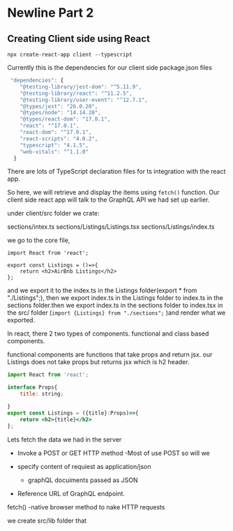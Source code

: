 # Newline Part 2

## Creating Client side using React

`npx create-react-app client --typescript`

Currently this is the dependencies for our client side package.json files

```js
 "dependencies": {
    "@testing-library/jest-dom": "^5.11.9",
    "@testing-library/react": "^11.2.5",
    "@testing-library/user-event": "^12.7.1",
    "@types/jest": "26.0.20",
    "@types/node": "14.14.28",
    "@types/react-dom": "17.0.1",
    "react": "^17.0.1",
    "react-dom": "^17.0.1",
    "react-scripts": "4.0.2",
    "typescript": "4.1.5",
    "web-vitals": "^1.1.0"
  }
```

There are lots of TypeScript declaration files for ts integration with the react app.

So here, we will retrieve and display the items using `fetch()` function. Our client side react app will talk to the GraphQL API we had set up earlier.

under client/src folder we crate:

sections/intex.ts
sections/Listings/Listings.tsx 
sections/Listings/index.ts 



we go to the core file, 

```
import React from 'react';

export const Listings = ()=>{
    return <h2>AirBnb Listings</h2>
};
```

and we export it to the index.ts in the Listings folder(export * from "./Listings";), then we export index.ts in the Listings folder to index.ts in the sections folder.then we export index.ts in the sections folder to index.tsx in the src/ folder (`import {Listings} from "./sections";`
)and render what we exported.


In react, there 2 two types of components.  functional and class based components.

functional components are functions that take props and return jsx. our Listings does not take props but returns jsx which is h2 header.

```jsx
import React from 'react';

interface Props{
    title: string;

}
export const Listings = ({title}:Props)=>{
    return <h2>{title}</h2>
};
```

Lets fetch the data we had in the server

- Invoke a POST or GET HTTP method
 -Most of use POST so will we

- specify content of requiest as application/json
  - graphQL docuiments passed as JSON

-  Reference URL of GraphQL endpoint.

fetch() -native browser method to  nake HTTP requests

we create src/lib folder that 